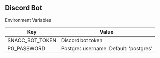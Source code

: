 Discord Bot
-

Environment Variables

| Key | Value |
---|---
SNACC_BOT_TOKEN | Discord bot token
PG_PASSWORD | Postgres username. Default: 'postgres'